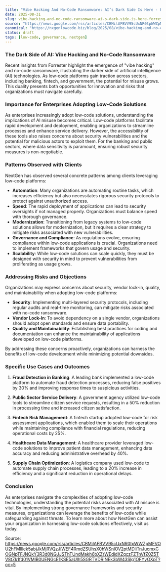```yaml
---
title: "Vibe Hacking And No-Code Ransomware: AI’s Dark Side Is Here - Forrester"
date: 2025-08-31
slug: vibe-hacking-and-no-code-ransomware-ai-s-dark-side-is-here-forrester
source: "https://news.google.com/rss/articles/CBMilAFBVV95cUxNR0tpWWZpMFVOU2hFMlllek5abjJkMjRVQzJiWEF4RmdZSUhsX0hWSnlOV2ptMDliTnJucmxCOGNpTFJNQkY3R3d0NGJJSThTUndMakh6bXZrWEdidXZqczFZTnVfZ0Z5TV8tZk1fd01VMlB0UENGcE1KSE5aUlh5SGRTVDRINEk3bW43Slg1OFYyOXpT?oc=5"
canonical: "https://nxgenlowcode.biz/blog/2025/08/vibe-hacking-and-no-code-ransomware-ai-s-dark-side-is-here-forrester.html"
status: draft
tags: [low-code, governance, nextgen]
---
```

### The Dark Side of AI: Vibe Hacking and No-Code Ransomware

Recent insights from Forrester highlight the emergence of "vibe hacking" and no-code ransomware, illustrating the darker side of artificial intelligence (AI) technologies. As low-code platforms gain traction across sectors, including banking, fintech, and government, the potential for misuse grows. This duality presents both opportunities for innovation and risks that organizations must navigate carefully.

### Importance for Enterprises Adopting Low-Code Solutions

As enterprises increasingly adopt low-code solutions, understanding the implications of AI misuse becomes critical. Low-code platforms facilitate rapid development and deployment, enabling organizations to streamline processes and enhance service delivery. However, the accessibility of these tools also raises concerns about security vulnerabilities and the potential for malicious actors to exploit them. For the banking and public sectors, where data sensitivity is paramount, ensuring robust security measures is non-negotiable.

### Patterns Observed with Clients

NextGen has observed several concrete patterns among clients leveraging low-code platforms:

- **Automation**: Many organizations are automating routine tasks, which increases efficiency but also necessitates rigorous security protocols to protect against unauthorized access.
- **Speed**: The rapid deployment of applications can lead to security oversights if not managed properly. Organizations must balance speed with thorough governance.
- **Modernization**: Transitioning from legacy systems to low-code solutions allows for modernization, but it requires a clear strategy to mitigate risks associated with new vulnerabilities.
- **Governance and Compliance**: As regulations evolve, ensuring compliance within low-code applications is crucial. Organizations need to implement frameworks that govern usage and security.
- **Scalability**: While low-code solutions can scale quickly, they must be designed with security in mind to prevent vulnerabilities from proliferating as usage grows.

### Addressing Risks and Objections

Organizations may express concerns about security, vendor lock-in, quality, and maintainability when adopting low-code platforms:

- **Security**: Implementing multi-layered security protocols, including regular audits and real-time monitoring, can mitigate risks associated with no-code ransomware.
- **Vendor Lock-In**: To avoid dependency on a single vendor, organizations should adopt open standards and ensure data portability.
- **Quality and Maintainability**: Establishing best practices for coding and documentation can enhance the maintainability of applications developed on low-code platforms.
  
By addressing these concerns proactively, organizations can harness the benefits of low-code development while minimizing potential downsides.

### Specific Use Cases and Outcomes

1. **Fraud Detection in Banking**: A leading bank implemented a low-code platform to automate fraud detection processes, reducing false positives by 30% and improving response times to suspicious activities.

2. **Public Sector Service Delivery**: A government agency utilized low-code tools to streamline citizen service requests, resulting in a 50% reduction in processing time and increased citizen satisfaction.

3. **Fintech Risk Management**: A fintech startup adopted low-code for risk assessment applications, which enabled them to scale their operations while maintaining compliance with financial regulations, reducing operational costs by 25%.

4. **Healthcare Data Management**: A healthcare provider leveraged low-code solutions to improve patient data management, enhancing data accuracy and reducing administrative overhead by 40%.

5. **Supply Chain Optimization**: A logistics company used low-code to automate supply chain processes, leading to a 20% increase in efficiency and a significant reduction in operational delays.

### Conclusion

As enterprises navigate the complexities of adopting low-code technologies, understanding the potential risks associated with AI misuse is vital. By implementing strong governance frameworks and security measures, organizations can leverage the benefits of low-code while safeguarding against threats. To learn more about how NextGen can assist your organization in harnessing low-code solutions effectively, visit us today.

Source: https://news.google.com/rss/articles/CBMilAFBVV95cUxNR0tpWWZpMFVOU2hFMlllek5abjJkMjRVQzJiWEF4RmdZSUhsX0hWSnlOV2ptMDliTnJucmxCOGNpTFJNQkY3R3d0NGJJSThTUndMakh6bXZrWEdidXZqczFZTnVfZ0Z5TV8tZk1fd01VMlB0UENGcE1KSE5aUlh5SGRTVDRINEk3bW43Slg1OFYyOXpT?oc=5

